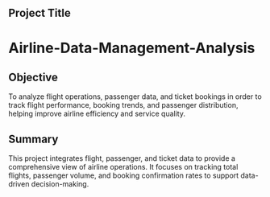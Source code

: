 ## Project Title
# Airline-Data-Management-Analysis
## Objective
To analyze flight operations, passenger data, and ticket bookings in order to track flight performance, booking trends, and passenger distribution, helping improve airline efficiency and service quality.
## Summary
This project integrates flight, passenger, and ticket data to provide a comprehensive view of airline operations.
It focuses on tracking total flights, passenger volume, and booking confirmation rates to support data-driven decision-making.
